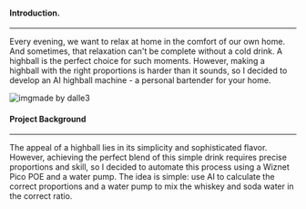 #### Introduction.

------

Every evening, we want to relax at home in the comfort of our own home. And sometimes, that relaxation can't be complete without a cold drink. A highball is the perfect choice for such moments. However, making a highball with the right proportions is harder than it sounds, so I decided to develop an AI highball machine - a personal bartender for your home.

![img](https://maker.wiznet.io/upload/ckeditor5/265322370%5F1700491670.png)made by dalle3

####  

#### Project Background

------


The appeal of a highball lies in its simplicity and sophisticated flavor. However, achieving the perfect blend of this simple drink requires precise proportions and skill, so I decided to automate this process using a Wiznet Pico POE and a water pump. The idea is simple: use AI to calculate the correct proportions and a water pump to mix the whiskey and soda water in the correct ratio.